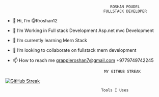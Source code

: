                                                   ROSHAN POUDEL
                                               FULLSTACK DEVELOPER


- 👋 Hi, I’m @Rroshan12
- 👀 I’m Working in  Full stack Development Asp.net mvc Development
- 🌱 I’m currently learning Mern Stack
- 💞️ I’m looking to collaborate on fullstack mern development
- 📫 How to reach me  grappleroshan7@gmail.com +9779749742245 


                                              MY GITHUB STREAK
                                              
[![GitHub Streak](https://github-readme-streak-stats.herokuapp.com/?user=Rroshan12)](https://git.io/streak-stats)


                                              Tools I Uses
                               
